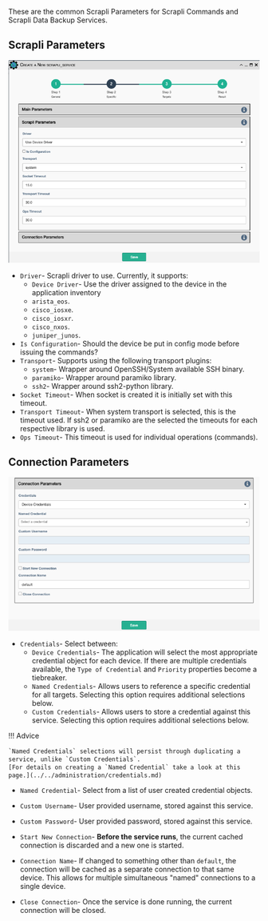 These are the common Scrapli Parameters for Scrapli Commands and Scrapli Data Backup
Services.

## Scrapli Parameters

![Scrapli Common Parameters](../../_static/automation/service_types/scrapli_parameters.png)

- `Driver`- Scrapli driver to use. Currently, it supports:
    - `Device Driver`- Use the driver assigned to the device in the application inventory
    - `arista_eos`.
    - `cisco_iosxe`.
    - `cisco_iosxr`.
    - `cisco_nxos`.
    - `juniper_junos`.
- `Is Configuration`-  Should the device be put in config mode before
  issuing the commands?
- `Transport`- Supports using the following transport plugins:
    - `system`- Wrapper around OpenSSH/System available SSH binary.
    - `paramiko`- Wrapper around paramiko library.
    - `ssh2`- Wrapper around ssh2-python library.
- `Socket Timeout`- When socket is created it is initially set with this timeout.
- `Transport Timeout`- When system transport is selected, this is the timeout used.
If ssh2 or paramiko are the selected the timeouts for each respective library is used.
- `Ops Timeout`- This timeout is used for individual operations (commands).
    
## Connection Parameters

![Scrapli Common Parameters](../../_static/automation/service_types/netmiko_connection_parameters.png)

- `Credentials`- Select between:
    - `Device Credentials`- The application will select the most appropriate credential
      object for each device. If there are multiple credentials available, the 
      `Type of Credential` and `Priority` properties become a tiebreaker.
    - `Named Credentials`- Allows users to reference a specific credential for all targets. Selecting this 
      option requires additional selections below.
    - `Custom Credentials`- Allows users to store a credential against this service. Selecting this 
      option requires additional selections below.
      
!!! Advice

    `Named Credentials` selections will persist through duplicating a service, unlike `Custom Credentials`. 
    [For details on creating a `Named Credential` take a look at this page.](../../administration/credentials.md) 

- `Named Credential`- Select from a list of user created credential objects. 
- `Custom Username`- User provided username, stored against this service.
- `Custom Password`- User provided password, stored against this service.

- `Start New Connection`- **Before the service runs**, the current
  cached connection is discarded and a new one is started.
- `Connection Name`- If changed to something other than `default`, the
  connection will be cached as a separate connection to that same device.
  This allows for multiple simultaneous "named" connections to a single
  device.
- `Close Connection`- Once the service is done running, the current
  connection will be closed.
